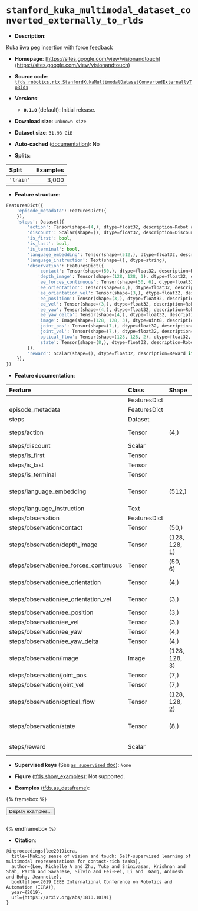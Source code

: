<div itemscope itemtype="http://schema.org/Dataset">
  <div itemscope itemprop="includedInDataCatalog" itemtype="http://schema.org/DataCatalog">
    <meta itemprop="name" content="TensorFlow Datasets" />
  </div>
  <meta itemprop="name" content="stanford_kuka_multimodal_dataset_converted_externally_to_rlds" />
  <meta itemprop="description" content="Kuka iiwa peg insertion with force feedback&#10;&#10;To use this dataset:&#10;&#10;```python&#10;import tensorflow_datasets as tfds&#10;&#10;ds = tfds.load(&#x27;stanford_kuka_multimodal_dataset_converted_externally_to_rlds&#x27;, split=&#x27;train&#x27;)&#10;for ex in ds.take(4):&#10;  print(ex)&#10;```&#10;&#10;See [the guide](https://www.tensorflow.org/datasets/overview) for more&#10;informations on [tensorflow_datasets](https://www.tensorflow.org/datasets).&#10;&#10;" />
  <meta itemprop="url" content="https://www.tensorflow.org/datasets/catalog/stanford_kuka_multimodal_dataset_converted_externally_to_rlds" />
  <meta itemprop="sameAs" content="https://sites.google.com/view/visionandtouch" />
  <meta itemprop="citation" content="@inproceedings{lee2019icra,&#10;  title={Making sense of vision and touch: Self-supervised learning of multimodal representations for contact-rich tasks},&#10;  author={Lee, Michelle A and Zhu, Yuke and Srinivasan, Krishnan and Shah, Parth and Savarese, Silvio and Fei-Fei, Li and  Garg, Animesh and Bohg, Jeannette},&#10;  booktitle={2019 IEEE International Conference on Robotics and Automation (ICRA)},&#10;  year={2019},&#10;  url={https://arxiv.org/abs/1810.10191}&#10;}" />
</div>

# `stanford_kuka_multimodal_dataset_converted_externally_to_rlds`


*   **Description**:

Kuka iiwa peg insertion with force feedback

*   **Homepage**:
    [https://sites.google.com/view/visionandtouch](https://sites.google.com/view/visionandtouch)

*   **Source code**:
    [`tfds.robotics.rtx.StanfordKukaMultimodalDatasetConvertedExternallyToRlds`](https://github.com/tensorflow/datasets/tree/master/tensorflow_datasets/robotics/rtx/rtx.py)

*   **Versions**:

    *   **`0.1.0`** (default): Initial release.

*   **Download size**: `Unknown size`

*   **Dataset size**: `31.98 GiB`

*   **Auto-cached**
    ([documentation](https://www.tensorflow.org/datasets/performances#auto-caching)):
    No

*   **Splits**:

Split     | Examples
:-------- | -------:
`'train'` | 3,000

*   **Feature structure**:

```python
FeaturesDict({
    'episode_metadata': FeaturesDict({
    }),
    'steps': Dataset({
        'action': Tensor(shape=(4,), dtype=float32, description=Robot action, consists of [3x EEF position, 1x gripper open/close].),
        'discount': Scalar(shape=(), dtype=float32, description=Discount if provided, default to 1.),
        'is_first': bool,
        'is_last': bool,
        'is_terminal': bool,
        'language_embedding': Tensor(shape=(512,), dtype=float32, description=Kona language embedding. See https://tfhub.dev/google/universal-sentence-encoder-large/5),
        'language_instruction': Text(shape=(), dtype=string),
        'observation': FeaturesDict({
            'contact': Tensor(shape=(50,), dtype=float32, description=Robot contact information.),
            'depth_image': Tensor(shape=(128, 128, 1), dtype=float32, description=Main depth camera observation.),
            'ee_forces_continuous': Tensor(shape=(50, 6), dtype=float32, description=Robot end-effector forces.),
            'ee_orientation': Tensor(shape=(4,), dtype=float32, description=Robot end-effector orientation quaternion.),
            'ee_orientation_vel': Tensor(shape=(3,), dtype=float32, description=Robot end-effector orientation velocity.),
            'ee_position': Tensor(shape=(3,), dtype=float32, description=Robot end-effector position.),
            'ee_vel': Tensor(shape=(3,), dtype=float32, description=Robot end-effector velocity.),
            'ee_yaw': Tensor(shape=(4,), dtype=float32, description=Robot end-effector yaw.),
            'ee_yaw_delta': Tensor(shape=(4,), dtype=float32, description=Robot end-effector yaw delta.),
            'image': Image(shape=(128, 128, 3), dtype=uint8, description=Main camera RGB observation.),
            'joint_pos': Tensor(shape=(7,), dtype=float32, description=Robot joint positions.),
            'joint_vel': Tensor(shape=(7,), dtype=float32, description=Robot joint velocities.),
            'optical_flow': Tensor(shape=(128, 128, 2), dtype=float32, description=Optical flow.),
            'state': Tensor(shape=(8,), dtype=float32, description=Robot proprioceptive information, [7x joint pos, 1x gripper open/close].),
        }),
        'reward': Scalar(shape=(), dtype=float32, description=Reward if provided, 1 on final step for demos.),
    }),
})
```

*   **Feature documentation**:

Feature                                | Class        | Shape         | Dtype   | Description
:------------------------------------- | :----------- | :------------ | :------ | :----------
                                       | FeaturesDict |               |         |
episode_metadata                       | FeaturesDict |               |         |
steps                                  | Dataset      |               |         |
steps/action                           | Tensor       | (4,)          | float32 | Robot action, consists of [3x EEF position, 1x gripper open/close].
steps/discount                         | Scalar       |               | float32 | Discount if provided, default to 1.
steps/is_first                         | Tensor       |               | bool    |
steps/is_last                          | Tensor       |               | bool    |
steps/is_terminal                      | Tensor       |               | bool    |
steps/language_embedding               | Tensor       | (512,)        | float32 | Kona language embedding. See https://tfhub.dev/google/universal-sentence-encoder-large/5
steps/language_instruction             | Text         |               | string  | Language Instruction.
steps/observation                      | FeaturesDict |               |         |
steps/observation/contact              | Tensor       | (50,)         | float32 | Robot contact information.
steps/observation/depth_image          | Tensor       | (128, 128, 1) | float32 | Main depth camera observation.
steps/observation/ee_forces_continuous | Tensor       | (50, 6)       | float32 | Robot end-effector forces.
steps/observation/ee_orientation       | Tensor       | (4,)          | float32 | Robot end-effector orientation quaternion.
steps/observation/ee_orientation_vel   | Tensor       | (3,)          | float32 | Robot end-effector orientation velocity.
steps/observation/ee_position          | Tensor       | (3,)          | float32 | Robot end-effector position.
steps/observation/ee_vel               | Tensor       | (3,)          | float32 | Robot end-effector velocity.
steps/observation/ee_yaw               | Tensor       | (4,)          | float32 | Robot end-effector yaw.
steps/observation/ee_yaw_delta         | Tensor       | (4,)          | float32 | Robot end-effector yaw delta.
steps/observation/image                | Image        | (128, 128, 3) | uint8   | Main camera RGB observation.
steps/observation/joint_pos            | Tensor       | (7,)          | float32 | Robot joint positions.
steps/observation/joint_vel            | Tensor       | (7,)          | float32 | Robot joint velocities.
steps/observation/optical_flow         | Tensor       | (128, 128, 2) | float32 | Optical flow.
steps/observation/state                | Tensor       | (8,)          | float32 | Robot proprioceptive information, [7x joint pos, 1x gripper open/close].
steps/reward                           | Scalar       |               | float32 | Reward if provided, 1 on final step for demos.

*   **Supervised keys** (See
    [`as_supervised` doc](https://www.tensorflow.org/datasets/api_docs/python/tfds/load#args)):
    `None`

*   **Figure**
    ([tfds.show_examples](https://www.tensorflow.org/datasets/api_docs/python/tfds/visualization/show_examples)):
    Not supported.

*   **Examples**
    ([tfds.as_dataframe](https://www.tensorflow.org/datasets/api_docs/python/tfds/as_dataframe)):

<!-- mdformat off(HTML should not be auto-formatted) -->

{% framebox %}

<button id="displaydataframe">Display examples...</button>
<div id="dataframecontent" style="overflow-x:auto"></div>
<script>
const url = "https://storage.googleapis.com/tfds-data/visualization/dataframe/stanford_kuka_multimodal_dataset_converted_externally_to_rlds-0.1.0.html";
const dataButton = document.getElementById('displaydataframe');
dataButton.addEventListener('click', async () => {
  // Disable the button after clicking (dataframe loaded only once).
  dataButton.disabled = true;

  const contentPane = document.getElementById('dataframecontent');
  try {
    const response = await fetch(url);
    // Error response codes don't throw an error, so force an error to show
    // the error message.
    if (!response.ok) throw Error(response.statusText);

    const data = await response.text();
    contentPane.innerHTML = data;
  } catch (e) {
    contentPane.innerHTML =
        'Error loading examples. If the error persist, please open '
        + 'a new issue.';
  }
});
</script>

{% endframebox %}

<!-- mdformat on -->

*   **Citation**:

```
@inproceedings{lee2019icra,
  title={Making sense of vision and touch: Self-supervised learning of multimodal representations for contact-rich tasks},
  author={Lee, Michelle A and Zhu, Yuke and Srinivasan, Krishnan and Shah, Parth and Savarese, Silvio and Fei-Fei, Li and  Garg, Animesh and Bohg, Jeannette},
  booktitle={2019 IEEE International Conference on Robotics and Automation (ICRA)},
  year={2019},
  url={https://arxiv.org/abs/1810.10191}
}
```


